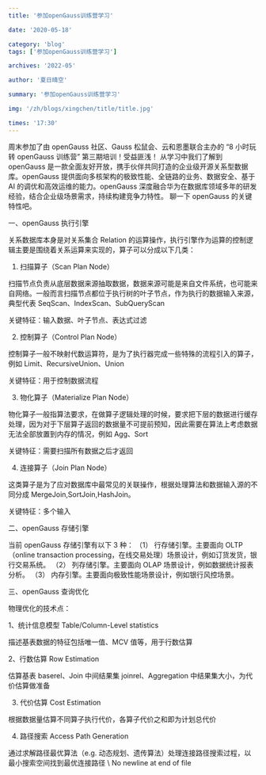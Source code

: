 ```yaml
---
title: '参加openGauss训练营学习'

date: '2020-05-18'

category: 'blog'
tags: ['参加openGauss训练营学习']

archives: '2022-05'

author: '夏日晴空'

summary: '参加openGauss训练营学习'

img: '/zh/blogs/xingchen/title/title.jpg'

times: '17:30'
---
```


周末参加了由 openGauss 社区、Gauss 松鼠会、云和恩墨联合主办的 “8 小时玩转 openGauss 训练营” 第三期培训！受益匪浅！
从学习中我们了解到 openGauss 是一款全面友好开放，携手伙伴共同打造的企业级开源关系型数据库。openGauss 提供面向多核架构的极致性能、全链路的业务、数据安全、基于 AI 的调优和高效运维的能力。openGauss 深度融合华为在数据库领域多年的研发经验，结合企业级场景需求，持续构建竞争力特性。
聊一下 openGauss 的关键特性吧。

一、openGauss 执行引擎

关系数据库本身是对关系集合 Relation 的运算操作，执行引擎作为运算的控制逻辑主要是围绕着关系运算来实现的，算子可以分成以下几类：

1. 扫描算子（Scan Plan Node）

扫描节点负责从底层数据来源抽取数据，数据来源可能是来自文件系统，也可能来自网络。一般而言扫描节点都位于执行树的叶子节点，作为执行的数据输入来源，典型代表 SeqScan、IndexScan、SubQueryScan

关键特征：输入数据、叶子节点、表达式过滤

2. 控制算子（Control Plan Node）

控制算子一般不映射代数运算符，是为了执行器完成一些特殊的流程引入的算子，例如 Limit、RecursiveUnion、Union

关键特征：用于控制数据流程

3. 物化算子（Materialize Plan Node）

物化算子一般指算法要求，在做算子逻辑处理的时候，要求把下层的数据进行缓存处理，因为对于下层算子返回的数据量不可提前预知，因此需要在算法上考虑数据无法全部放置到内存的情况，例如 Agg、Sort

关键特征：需要扫描所有数据之后才返回

4. 连接算子（Join Plan Node）

这类算子是为了应对数据库中最常见的关联操作，根据处理算法和数据输入源的不同分成 MergeJoin,SortJoin,HashJoin。

关键特征：多个输入

二、openGauss 存储引擎

当前 openGauss 存储引擎有以下 3 种：
（1） 行存储引擎。主要面向 OLTP（online transaction processing，在线交易处理）场景设计，例如订货发货，银行交易系统。
（2） 列存储引擎。主要面向 OLAP 场景设计，例如数据统计报表分析。
（3） 内存引擎。主要面向极致性能场景设计，例如银行风控场景。

三、openGauss 查询优化

物理优化的技术点：

1、统计信息模型 Table/Column-Level statistics

描述基表数据的特征包括唯一值、MCV 值等，用于行数估算

2、行数估算 Row Estimation

估算基表 baserel、Join 中间结果集 joinrel、Aggregation 中结果集大小，为代价估算做准备

3. 代价估算 Cost Estimation

根据数据量估算不同算子执行代价，各算子代价之和即为计划总代价

4. 路径搜索 Access Path Generation

通过求解路径最优算法（e.g. 动态规划、遗传算法）处理连接路径搜索过程，以最小搜索空间找到最优连接路径
\ No newline at end of file
